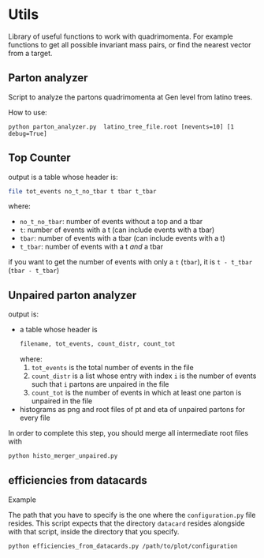 # Utils
Library of useful functions to work with quadrimomenta. 
For example functions to get all possible invariant mass pairs, or find the nearest vector from a target.


## Parton analyzer
Script to analyze the partons quadrimomenta at Gen level from latino trees. 

How to use:
```
python parton_analyzer.py  latino_tree_file.root [nevents=10] [1 debug=True]
```

## Top Counter

output is a table whose header is:

```.bash
file tot_events no_t_no_tbar t tbar t_tbar
```

where:

* `no_t_no_tbar`: number of events without a top and a tbar
* `t`: number of events with a t (can include events with a tbar)
* `tbar`: number of events with a tbar (can include events with a t)
* `t_tbar`: number of events with a t _and_ a tbar

if you want to get the number of events with only a `t` (`tbar`), it is `t - t_tbar` (`tbar - t_tbar`)

## Unpaired parton analyzer

output is:

* a table whose header is
  ```.bash
  filename, tot_events, count_distr, count_tot
  ```
  where:
  1. `tot_events` is the total number of events in the file
  1. `count_distr` is a list whose entry with index `i` is the number of events such that `i` partons are unpaired in the file
  2. `count_tot` is the number of events in which at least one parton is unpaired in the file
* histograms as png and root files of pt and eta of unpaired partons for every file

In order to complete this step, you should merge all intermediate root files
with

```.bash
python histo_merger_unpaired.py
```


## efficiencies from datacards

Example 

The path that you have to specify is the one where the `configuration.py` file resides.
This script expects that the directory `datacard` resides alongside with that script,
inside the directory that you specify.

```
python efficiencies_from_datacards.py /path/to/plot/configuration
```